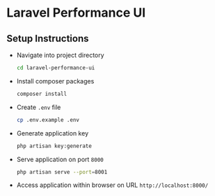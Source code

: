 # Laravel Performance UI

## Setup Instructions

- Navigate into project directory
    ```bash
    cd laravel-performance-ui
    ```
- Install composer packages
    ```bash
    composer install
    ```
- Create `.env` file
    ```bash
    cp .env.example .env
    ```
- Generate application key
    ```bash
    php artisan key:generate
    ```
- Serve application on port `8000`
    ```bash
    php artisan serve --port=8001
    ```
- Access application within browser on URL `http://localhost:8000/`
